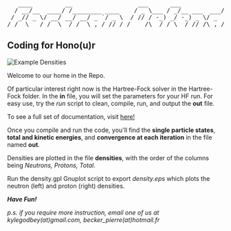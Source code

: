 <pre>
   ____         __                  ___      ___            __          
  / __/__  ____/ /________ ____    / _ \___ / _/__ ___  ___/ /__ _______
 / _// _ \/ __/ __/ __/ _ `/ _ \  / // / -_) _/ -_) _ \/ _  / -_) __(_-<
/_/  \___/_/  \__/_/  \_,_/_//_/ /____/\__/_/ \__/_//_/\_,_/\__/_/ /___/
</pre>
## Coding for Hono(u)r

![Example Densities](https://github.com/schuncknf/TALENT2016/blob/master/projects/FortranDefenders/HartreeFock/density.png)


Welcome to our home in the Repo.

Of particular interest right now is the Hartree-Fock solver in the Hartree-Fock folder.
In the **in** file, you will set the parameters for your HF run. For easy use,
try the *run* script to clean, compile, run, and output the **out** file.

To see a full set of documentation, visit [here!](http://kylegodbey.com/hf/index.html)

Once you compile and run the code, you'll find the **single particle states**,
**total and kinetic energies**, and **convergence at each iteration** in the file named **out**.

Densities are plotted in the file **densities**, with the order of the columns being *Neutrons, Protons, Total*.

Run the density.gpl Gnuplot script to export *density.eps* which plots the neutron (left)
and proton (right) densities. 

***Have Fun!***

*p.s. if you require more instruction, email one of us at kylegodbey(at)gmail.com, becker_pierre(at)hotmail.fr*
